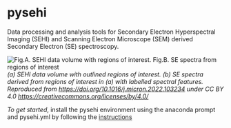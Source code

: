 # pysehi
 Data processing and analysis tools for Secondary Electron Hyperspectral Imaging (SEHI) and Scanning Electron Microscope (SEM) derived Secondary Electron (SE) spectroscopy.
 
![Fig.A. SEHI data volume with regions of interest. Fig.B. SE spectra from regions of interest](https://ars.els-cdn.com/content/image/1-s2.0-S0968432822000300-gr2_lrg.jpg?raw=true "Title")
*(a) SEHI data volume with outlined regions of interest. (b) SE spectra derived from regions of interest in (a) with labelled spectral features. Reproduced from https://doi.org/10.1016/j.micron.2022.103234 under CC BY 4.0 https://creativecommons.org/licenses/by/4.0/*

*To get started*, install the pysehi environment using the anaconda prompt and pysehi.yml by following the [instructions](https://conda.io/projects/conda/en/latest/user-guide/tasks/manage-environments.html#creating-an-environment-from-an-environment-yml-file)
